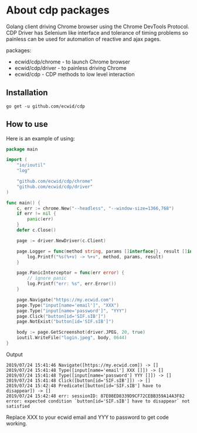 # About cdp packages
Golang client driving Chrome browser using the Chrome DevTools Protocol.
CDP Driver has Selenium like interface and tolerance of timing problems so painless can be used for automation of reactive and ajax pages.

packages:
- ecwid/cdp/chrome - to launch Chrome browser
- ecwid/cdp/driver - to painless driving Chrome
- ecwid/cdp - CDP methods to low level interaction

## Installation
`go get -u github.com/ecwid/cdp`

## How to use

Here is an example of using:
```go
package main

import (
	"io/ioutil"
	"log"

	"github.com/ecwid/cdp/chrome"
	"github.com/ecwid/cdp/driver"
)

func main() {
	c, err := chrome.New("--headless", "--window-size=1366,768")
	if err != nil {
		panic(err)
	}
	defer c.Close()

	page := driver.NewDriver(c.Client)

	page.Logger = func(method string, params []interface{}, result []interface{}) {
		log.Printf("%s(%+v) -> %+v", method, params, result)
	}

	page.PanicInterceptor = func(err error) {
		// ignore panic
		log.Printf("err: %s", err.Error())
	}

	page.Navigate("https://my.ecwid.com")
	page.Type("input[name='email']", "XXX")
	page.Type("input[name='password']", "YYY")
	page.Click("button[id='SIF.sIB']")
	page.NotExist("button[id='SIF.sIB']")

	body := page.GetScreenshot(driver.JPEG, 20, true)
	ioutil.WriteFile("login.jpeg", body, 0644)
}

```

Output
```
2019/07/24 15:41:46 Navigate([https://my.ecwid.com]) -> []
2019/07/24 15:41:48 Type([input[name='email'] XXX []]) -> []
2019/07/24 15:41:48 Type([input[name='password'] YYY []]) -> []
2019/07/24 15:41:48 Click([button[id='SIF.sIB']]) -> []
2019/07/24 15:42:48 Predicate([button[id='SIF.sIB'] have to disappear]) -> []
2019/07/24 15:42:48 err: sessionID: 87E08ED8339D9CF72CEBB359A14A3F82
error: expected condition `button[id='SIF.sIB'] have to disappear` not satisfied
```

Replace XXX to your ecwid email and YYY to password to get code working.